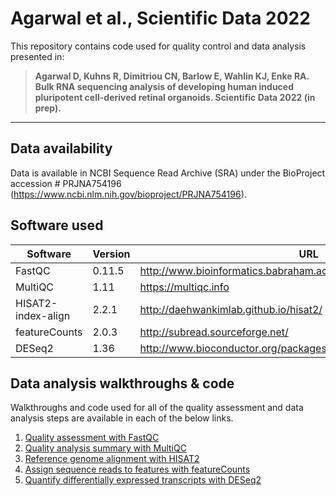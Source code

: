 # Agarwal et al., Scientific Data 2022

This repository contains code used for quality control and data analysis presented in: 

> **Agarwal D, Kuhns R, Dimitriou CN, Barlow E, Wahlin KJ, Enke RA. Bulk RNA sequencing analysis of developing human induced pluripotent cell-derived retinal organoids. Scientific Data 2022 (in prep).**

----

## Data availability

Data is available in NCBI Sequence Read Archive (SRA) under the BioProject accession # PRJNA754196 (https://www.ncbi.nlm.nih.gov/bioproject/PRJNA754196).

## Software used

| Software | Version | URL | 
| --- | --- | --- |
| FastQC | 0.11.5 | http://www.bioinformatics.babraham.ac.uk/projects/fastqc/ |
| MultiQC | 1.11 | https://multiqc.info|
| HISAT2-index-align | 2.2.1 | http://daehwankimlab.github.io/hisat2/ |
| featureCounts | 2.0.3 | http://subread.sourceforge.net/ |
| DESeq2 | 1.36 | http://www.bioconductor.org/packages/release/bioc/html/DESeq2.html |

## Data analysis walkthroughs & code

Walkthroughs and code used for all of the quality assessment and data analysis steps are available in each of the below links.

1. [Quality assessment with FastQC](https://github.com/WahlinLab/Organoid_RNAseq_SciData22/tree/main/Walkthroughs)
3. [Quality analysis summary with MultiQC](https://github.com/WahlinLab/Organoid_RNAseq_SciData22/tree/main/Walkthroughs)
3. [Reference genome alignment with HISAT2](https://github.com/WahlinLab/Organoid_RNAseq_SciData22/tree/main/Walkthroughs)
4. [Assign sequence reads to features with featureCounts](https://github.com/WahlinLab/Organoid_RNAseq_SciData22/tree/main/Walkthroughs)
5. [Quantify differentially expressed transcripts with DESeq2](https://github.com/WahlinLab/Organoid_RNAseq_SciData22/tree/main/Walkthroughs)
